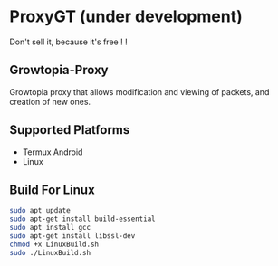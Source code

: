 # ProxyGT (under development)
Don't sell it, because it's free ! !
## Growtopia-Proxy
Growtopia proxy that allows modification and viewing of packets, and creation of new ones.

## Supported Platforms
- Termux Android
- Linux

## Build For Linux

```bash
sudo apt update
sudo apt-get install build-essential
sudo apt install gcc
sudo apt-get install libssl-dev
chmod +x LinuxBuild.sh
sudo ./LinuxBuild.sh
```
